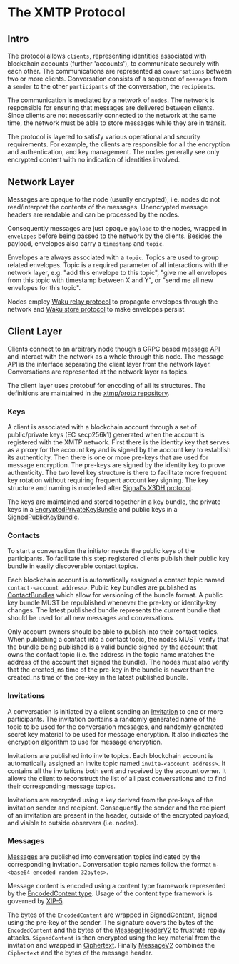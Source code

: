 # The XMTP Protocol

## Intro

The protocol allows `clients`, representing identities associated with blockchain accounts (further 'accounts'), to communicate securely with each other. The communications are represented as `conversations` between two or more clients. Conversation consists of a sequence of `messages` from a `sender` to the other `participants` of the conversation, the `recipients`.

The communication is mediated by a network of `nodes`. The network is responsible for ensuring that messages are delivered between clients. Since clients are not necessarily connected to the network at the same time, the network must be able to store messages while they are in transit.

The protocol is layered to satisfy various operational and security requirements. For example, the clients are responsible for all the encryption and authentication, and key management. The nodes generally see only encrypted content with no indication of identities involved.

## Network Layer

Messages are opaque to the node (usually encrypted), i.e. nodes do not read/interpret the contents of the messages. Unencrypted message headers are readable and can be processed by the nodes.

Consequently messages are just opaque `payload` to the nodes, wrapped in `envelopes` before being passed to the network by the clients. Besides the payload, envelopes also carry a `timestamp` and `topic`.

Envelopes are always associated with a `topic`. Topics are used to group related envelopes. Topic is a required parameter of all interactions with the network layer, e.g. "add this envelope to this topic", "give me all envelopes from this topic with timestamp between X and Y", or "send me all new envelopes for this topic".

Nodes employ [Waku relay protocol](https://rfc.vac.dev/spec/11/) to propagate envelopes through the network and [Waku store protocol](https://rfc.vac.dev/spec/13/) to make envelopes persist.

## Client Layer

Clients connect to an arbitrary node though a GRPC based [message API](https://github.com/xmtp/proto/blob/main/proto/message_api/v1/message_api.proto) and interact with the network as a whole through this node. The message API is the interface separating the client layer from the network layer. Conversations are represented at the network layer as topics.

The client layer uses protobuf for encoding of all its structures. The definitions are maintained in the [xtmp/proto repository](https://github.com/xmtp/proto/blob/main/proto).

### Keys

A client is associated with a blockchain account through a set of public/private keys (EC secp256k1) generated when the account is registered with the XMTP network. First there is the identity key that serves as a proxy for the account key and is signed by the account key to establish its authenticity. Then there is one or more pre-keys that are used for message encryption. The pre-keys are signed by the identity key to prove authenticity. The two level key structure is there to facilitate more frequent key rotation without requiring frequent account key signing. The key structure and naming is modelled after [Signal's X3DH protocol](https://signal.org/docs/specifications/x3dh/#the-x3dh-protocol).

The keys are maintained and stored together in a key bundle, the private keys in a [EncryptedPrivateKeyBundle](https://github.com/xmtp/proto/blob/main/proto/message_contents/private_key.proto) and public keys in a [SignedPublicKeyBundle](https://github.com/xmtp/proto/blob/main/proto/message_contents/public_key.proto).

### Contacts

To start a conversation the initiator needs the public keys of the participants. To facilitate this step registered clients publish their public key bundle in easily discoverable contact topics.

Each blockchain account is automatically assigned a contact topic named `contact-<account address>`. Public key bundles are published as [ContactBundles](https://github.com/xmtp/proto/blob/main/proto/message_contents/contact.proto) which allow for versioning of the bundle format. A public key bundle MUST be republished whenever the pre-key or identity-key changes. The latest published bundle represents the current bundle that should be used for all new messages and conversations.

Only account owners should be able to publish into their contact topics. When publishing a contact into a contact topic, the nodes MUST verify that the bundle being published is a valid bundle signed by the account that owns the contact topic (i.e. the address in the topic name matches the address of the account that signed the bundle). The nodes must also verify that the created_ns time of the pre-key in the bundle is newer than the created_ns time of the pre-key in the latest published bundle.

### Invitations

A conversation is initiated by a client sending an [Invitation](https://github.com/xmtp/proto/blob/main/proto/message_contents/invitation.proto) to one or more participants. The invitation contains a randomly generated name of the topic to be used for the conversation messages, and randomly generated secret key material to be used for message encryption. It also indicates the encryption algorithm to use for message encryption.

Invitations are published into invite topics. Each blockchain account is automatically assigned an invite topic named `invite-<account address>`. It contains all the invitations both sent and received by the account owner. It allows the client to reconstruct the list of all past conversations and to find their corresponding message topics.

Invitations are encrypted using a key derived from the pre-keys of the invitation sender and recipient. Consequently the sender and the recipient of an invitation are present in the header, outside of the encrypted payload, and visible to outside observers (i.e. nodes).

### Messages

[Messages](https://github.com/xmtp/proto/blob/main/proto/message_contents/xmtp_envelope.proto) are published into conversation topics indicated by the corresponding invitation. Conversation topic names follow the format `m-<base64 encoded random 32bytes>`.

Message content is encoded using a content type framework represented by the [EncodedContent type](https://github.com/xmtp/proto/blob/main/proto/message_contents/xmtp_envelope.proto). Usage of the content type framework is governed by [XIP-5](https://github.com/xmtp/XIPs/blob/main/XIPs/xip-5-message-content-types.md).

The bytes of the `EncodedContent` are wrapped in [SignedContent](https://github.com/xmtp/proto/blob/main/proto/message_contents/xmtp_envelope.proto), signed using the pre-key of the sender. The signature covers the bytes of the `EncodedContent` and the bytes of the [MessageHeaderV2](https://github.com/xmtp/proto/blob/main/proto/message_contents/xmtp_envelope.proto) to frustrate replay attacks. `SignedContent` is then encrypted using the key material from the invitation and wrapped in [Ciphertext](https://github.com/xmtp/proto/blob/main/proto/message_contents/ciphertext.proto). Finally [MessageV2](https://github.com/xmtp/proto/blob/main/proto/message_contents/xmtp_envelope.proto) combines the `Ciphertext` and the bytes of the message header.
